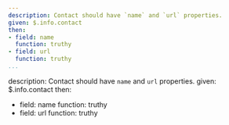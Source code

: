 ---
description: Contact should have `name` and `url` properties.
given: $.info.contact
then:
- field: name
  function: truthy
- field: url
  function: truthy
...description: Contact should have `name` and `url` properties.
given: $.info.contact
then:
- field: name
  function: truthy
- field: url
  function: truthy